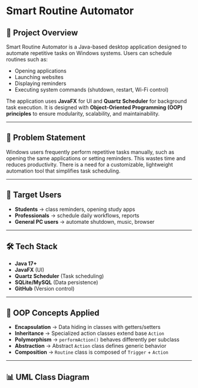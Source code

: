 # Smart Routine Automator

## 📌 Project Overview
Smart Routine Automator is a Java-based desktop application designed to automate repetitive tasks on Windows systems. Users can schedule routines such as:
- Opening applications
- Launching websites
- Displaying reminders
- Executing system commands (shutdown, restart, Wi-Fi control)

The application uses **JavaFX** for UI and **Quartz Scheduler** for background task execution. It is designed with **Object-Oriented Programming (OOP) principles** to ensure modularity, scalability, and maintainability.

---

## 🎯 Problem Statement
Windows users frequently perform repetitive tasks manually, such as opening the same applications or setting reminders. This wastes time and reduces productivity. There is a need for a customizable, lightweight automation tool that simplifies task scheduling.

---

## 👥 Target Users
- **Students** → class reminders, opening study apps
- **Professionals** → schedule daily workflows, reports
- **General PC users** → automate shutdown, music, browser

---

## 🛠️ Tech Stack
- **Java 17+**
- **JavaFX** (UI)
- **Quartz Scheduler** (Task scheduling)
- **SQLite/MySQL** (Data persistence)
- **GitHub** (Version control)

---

## 🔑 OOP Concepts Applied
- **Encapsulation** → Data hiding in classes with getters/setters  
- **Inheritance** → Specialized action classes extend base `Action`  
- **Polymorphism** → `performAction()` behaves differently per subclass  
- **Abstraction** → Abstract `Action` class defines generic behavior  
- **Composition** → `Routine` class is composed of `Trigger` + `Action`  

---

## 📊 UML Class Diagram
```text

